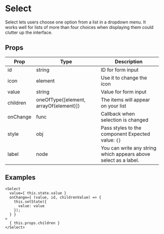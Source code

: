 # Select

Select lets users choose one option from a list in a dropdown menu. It
works well for lists of more than four choices when displaying them could
clutter up the interface.

## Props

| Prop | Type | Description |
| ---- | ---- | ----------- |
| id | string | ID for form input |
| icon | element | Use it to change the icon |
| value | string | Value for form input |
| children | oneOfType([element, arrayOf(element)]) | The items will appear on your list |
| onChange | func | Callback when selection is changed |
| style | obj | Pass styles to the component Expected value: `{}` |
| label | node | You can write any string which appears above select as a label. |

## Examples

```
<Select
  value={ this.state.value }
  onChange={ (value, id, childrenValue) => {
    this.setState({
      value: value
    });
  } }
>
  { this.props.children }
</Select>
```
